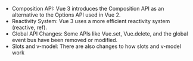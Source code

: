 - Composition API: Vue 3 introduces the Composition API as an alternative to the Options API used in Vue 2.
- Reactivity System: Vue 3 uses a more efficient reactivity system (reactive, ref).
- Global API Changes: Some APIs like Vue.set, Vue.delete, and the global event bus have been removed or modified.
- Slots and v-model: There are also changes to how slots and v-model work